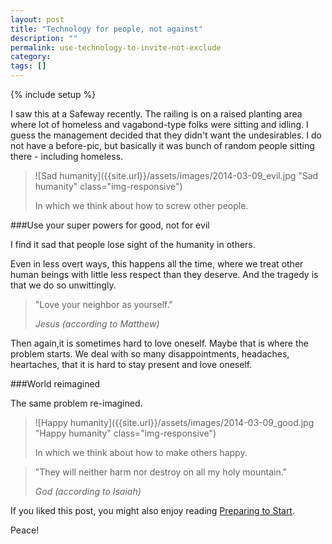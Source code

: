 ```yaml
---
layout: post
title: "Technology for people, not against"
description: ""
permalink: use-technology-to-invite-not-exclude
category:
tags: []
---
```

{% include setup %}

I saw this at a Safeway recently. The railing is on a raised planting area where lot of homeless and vagabond-type folks were sitting and idling. I guess the management decided that they didn\'t want the undesirables. I do not have a before-pic, but basically it was bunch of random people sitting there - including homeless.

> ![Sad humanity]({{site.url}}/assets/images/2014-03-09_evil.jpg "Sad humanity" class="img-responsive")
>
> In which we think about how to screw other people.

###Use your super powers for good, not for evil

I find it sad that people lose sight of the humanity in others.

Even in less overt ways, this happens all the time, where we treat other human beings with little less respect than they deserve. And the tragedy is that we do so unwittingly.

<blockquote class="pattern-diagonal">
  <p>"Love your neighbor as yourself."</p>
  <cite>Jesus (according to Matthew)</cite>
</blockquote>

Then again,it is sometimes hard to love oneself. Maybe that is where the problem starts. We deal with so many disappointments, headaches, heartaches, that it is hard to stay present and love oneself.

###World reimagined

The same problem re-imagined.

> ![Happy humanity]({{site.url}}/assets/images/2014-03-09_good.jpg "Happy humanity" class="img-responsive")
>
> In which we think about how to make others happy.

<blockquote class="pattern-diagonal">
  <p>"They will neither harm nor destroy on all my holy mountain."</p>
  <cite>God (according to Isaiah)</cite>
</blockquote>

If you liked this post, you might also enjoy reading [Preparing to Start](../preparing-to-begin).

Peace!
